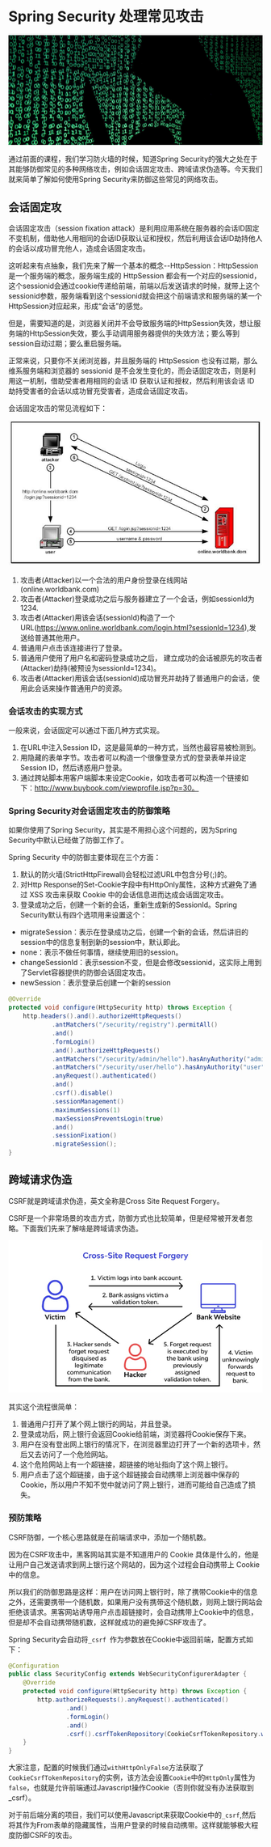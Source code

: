 # Spring Security 处理常见攻击

![network-attack](../../images/spring-security/network-attack.jpeg)

通过前面的课程，我们学习防火墙的时候，知道Spring Security的强大之处在于其能够防御常见的多种网络攻击，例如会话固定攻击、跨域请求伪造等。今天我们就来简单了解如何使用Spring Security来防御这些常见的网络攻击。

## 会话固定攻

会话固定攻击（session fixation attack）是利用应用系统在服务器的会话ID固定不变机制，借助他人用相同的会话ID获取认证和授权，然后利用该会话ID劫持他人的会话以成功冒充他人，造成会话固定攻击。

这听起来有点抽象，我们先来了解一个基本的概念--HttpSession：HttpSession 是一个服务端的概念，服务端生成的 HttpSession 都会有一个对应的sessionid，这个sessionid会通过cookie传递给前端，前端以后发送请求的时候，就带上这个 sessionid参数，服务端看到这个sessionid就会把这个前端请求和服务端的某一个HttpSession对应起来，形成“会话”的感觉。

但是，需要知道的是，浏览器关闭并不会导致服务端的HttpSession失效，想让服务端的HttpSession失效，要么手动调用服务器提供的失效方法；要么等到session自动过期；要么重启服务端。

正常来说，只要你不关闭浏览器，并且服务端的 HttpSession 也没有过期，那么维系服务端和浏览器的 sessionid 是不会发生变化的，而会话固定攻击，则是利用这一机制，借助受害者用相同的会话 ID 获取认证和授权，然后利用该会话 ID 劫持受害者的会话以成功冒充受害者，造成会话固定攻击。

会话固定攻击的常见流程如下：

![session fixation attack](../../images/spring-security/session-fixation-attack.png)

1. 攻击者(Attacker)以一个合法的用户身份登录在线网站(online.worldbank.com)
2. 攻击者(Attacker)登录成功之后与服务器建立了一个会话，例如sessionId为1234.
3. 攻击者(Attacker)用该会话(sessionId)构造了一个URL(https://www.online.worldbank.com/login.html?sessionId=1234),发送给普通其他用户。
4. 普通用户点击该连接进行了登录。
5. 普通用户使用了用户名和密码登录成功之后， 建立成功的会话被原先的攻击者(Attacker)劫持(被预设为sessionId=1234)。
6. 攻击者(Attacker)用该会话(sessionId)成功冒充并劫持了普通用户的会话，使用此会话来操作普通用户的资源。

### 会话攻击的实现方式

一般来说，会话固定可以通过下面几种方式实现。
1. 在URL中注入Session ID，这是最简单的一种方式，当然也最容易被检测到。
2. 用隐藏的表单字节。攻击者可以构造一个很像登录方式的登录表单并设定Session ID，然后诱惑用户登录。
3. 通过跨站脚本用客户端脚本来设定Cookie，如攻击者可以构造一个链接如下：http://www.buybook.com/viewprofile.jsp?p=30。

### Spring Security对会话固定攻击的防御策略

如果你使用了Spring Security，其实是不用担心这个问题的，因为Spring Security中默认已经做了防御工作了。

Spring Security 中的防御主要体现在三个方面：
1. 默认的防火墙(StrictHttpFirewall)会轻松过滤URL中包含分号(;)的。
2. 对Http Response的Set-Cookie字段中有HttpOnly属性，这种方式避免了通过 XSS 攻击来获取 Cookie 中的会话信息进而达成会话固定攻击。
3. 登录成功之后，创建一个新的会话，重新生成新的SessionId。Spring Security默认有四个选项用来设置这个：
  * migrateSession：表示在登录成功之后，创建一个新的会话，然后讲旧的session中的信息复制到新的session中，默认即此。
  * none：表示不做任何事情，继续使用旧的session。
  * changeSessionId：表示session不变，但是会修改sessionid，这实际上用到了Servlet容器提供的防御会话固定攻击。
  * newSession：表示登录后创建一个新的session

```java
@Override
protected void configure(HttpSecurity http) throws Exception {
    http.headers().and().authorizeHttpRequests()
            .antMatchers("/security/registry").permitAll()
            .and()
            .formLogin()
            .and().authorizeHttpRequests()
            .antMatchers("/security/admin/hello").hasAnyAuthority("admin")
            .antMatchers("/security/user/hello").hasAnyAuthority("user")
            .anyRequest().authenticated()
            .and()
            .csrf().disable()
            .sessionManagement()
            .maximumSessions(1)
            .maxSessionsPreventsLogin(true)
            .and()
            .sessionFixation()
            .migrateSession();
}
```

## 跨域请求伪造

CSRF就是跨域请求伪造，英文全称是Cross Site Request Forgery。

CSRF是一个非常场景的攻击方式，防御方式也比较简单，但是经常被开发者忽略。下面我们先来了解啥是跨域请求伪造。

![csrf](../../images/spring-security/csrf.jpeg)

其实这个流程很简单：
1. 普通用户打开了某个网上银行的网站，并且登录。
2. 登录成功后，网上银行会返回Cookie给前端，浏览器将Cookie保存下来。
3. 用户在没有登出网上银行的情况下，在浏览器里边打开了一个新的选项卡，然后又去访问了一个危险网站。
4. 这个危险网站上有一个超链接，超链接的地址指向了这个网上银行。
4. 用户点击了这个超链接，由于这个超链接会自动携带上浏览器中保存的Cookie，所以用户不知不觉中就访问了网上银行，进而可能给自己造成了损失。

### 预防策略

CSRF防御，一个核心思路就是在前端请求中，添加一个随机数。

因为在CSRF攻击中，黑客网站其实是不知道用户的 Cookie 具体是什么的，他是让用户自己发送请求到网上银行这个网站的，因为这个过程会自动携带上 Cookie 中的信息。

所以我们的防御思路是这样：用户在访问网上银行时，除了携带Cookie中的信息之外，还需要携带一个随机数，如果用户没有携带这个随机数，则网上银行网站会拒绝该请求。黑客网站诱导用户点击超链接时，会自动携带上Cookie中的信息，但是却不会自动携带随机数，这样就成功的避免掉CSRF攻击了。

Spring Security会自动将`_csrf `作为参数放在Cookie中返回前端，配置方式如下：

```java
@Configuration
public class SecurityConfig extends WebSecurityConfigurerAdapter {
    @Override
    protected void configure(HttpSecurity http) throws Exception {
        http.authorizeRequests().anyRequest().authenticated()
                .and()
                .formLogin()
                .and()
                .csrf().csrfTokenRepository(CookieCsrfTokenRepository.withHttpOnlyFalse());
    }
}
```
大家注意，配置的时候我们通过`withHttpOnlyFalse`方法获取了`CookieCsrfTokenRepository`的实例，该方法会设置`Cookie`中的`HttpOnly`属性为`false`，也就是允许前端通过Javascript操作Cookie（否则你就没有办法获取到 _csrf）。

对于前后端分离的项目，我们可以使用Javascript来获取Cookie中的`_csrf`,然后将其作为From表单的隐藏属性，当用户登录的时候自动携带。这样就能够极大程度防御CSRF的攻击。